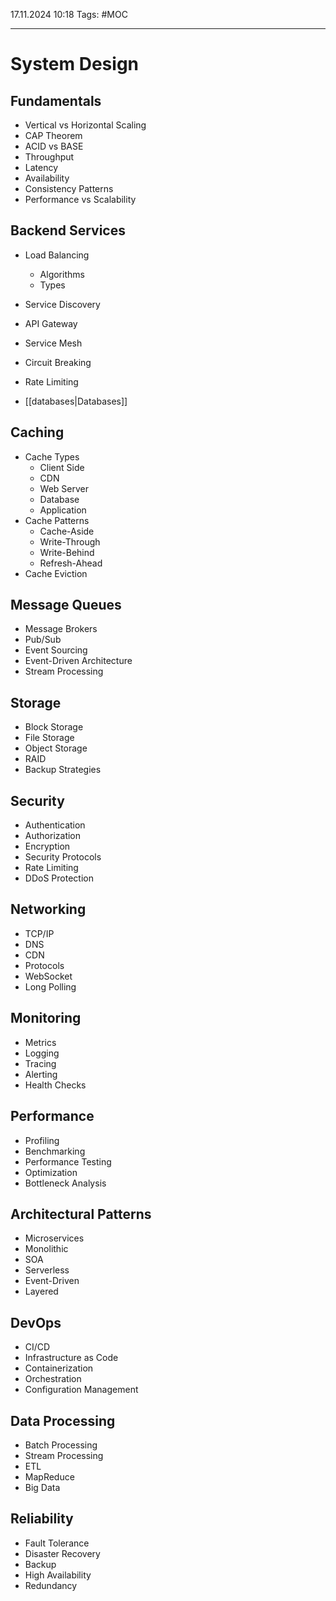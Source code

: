 17.11.2024 10:18
Tags: #MOC

---
# System Design

## Fundamentals
- Vertical vs Horizontal Scaling
- CAP Theorem
- ACID vs BASE
- Throughput
- Latency
- Availability
- Consistency Patterns
- Performance vs Scalability

## Backend Services
- Load Balancing
  - Algorithms
  - Types
- Service Discovery
- API Gateway
- Service Mesh
- Circuit Breaking
- Rate Limiting

- [[databases|Databases]]
## Caching
- Cache Types
  - Client Side
  - CDN
  - Web Server
  - Database
  - Application
- Cache Patterns
  - Cache-Aside
  - Write-Through
  - Write-Behind
  - Refresh-Ahead
- Cache Eviction

## Message Queues
- Message Brokers
- Pub/Sub
- Event Sourcing
- Event-Driven Architecture
- Stream Processing

## Storage
- Block Storage
- File Storage
- Object Storage
- RAID
- Backup Strategies

## Security
- Authentication
- Authorization
- Encryption
- Security Protocols
- Rate Limiting
- DDoS Protection

## Networking
- TCP/IP
- DNS
- CDN
- Protocols
- WebSocket
- Long Polling

## Monitoring
- Metrics
- Logging
- Tracing
- Alerting
- Health Checks

## Performance
- Profiling
- Benchmarking
- Performance Testing
- Optimization
- Bottleneck Analysis

## Architectural Patterns
- Microservices
- Monolithic
- SOA
- Serverless
- Event-Driven
- Layered

## DevOps
- CI/CD
- Infrastructure as Code
- Containerization
- Orchestration
- Configuration Management

## Data Processing
- Batch Processing
- Stream Processing
- ETL
- MapReduce
- Big Data

## Reliability
- Fault Tolerance
- Disaster Recovery
- Backup
- High Availability
- Redundancy
